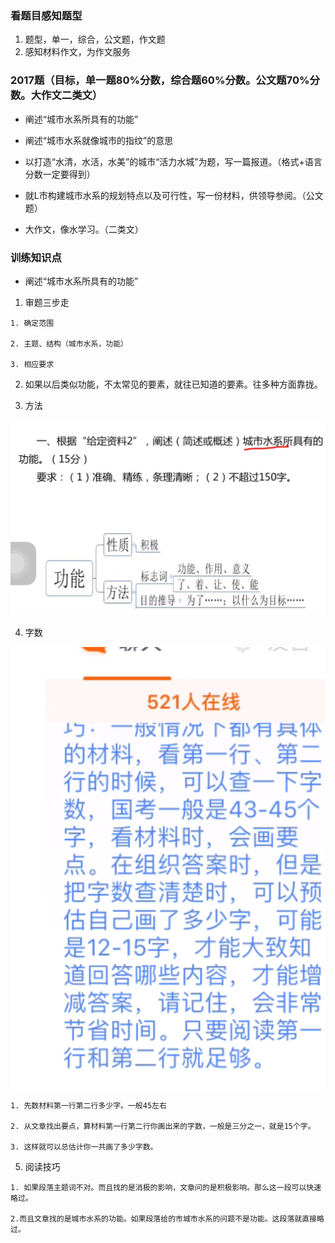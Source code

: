 ### 看题目感知题型

1. 题型，单一，综合，公文题，作文题
2. 感知材料作文，为作文服务

### 2017题（目标，单一题80%分数，综合题60%分数。公文题70%分数。大作文二类文）

- 阐述“城市水系所具有的功能”

- 阐述“城市水系就像城市的指纹”的意思

- 以打造“水清，水活，水美”的城市“活力水城”为题，写一篇报道。（格式+语言分数一定要得到）

- 就L市构建城市水系的规划特点以及可行性，写一份材料，供领导参阅。（公文题）

- 大作文，像水学习。（二类文）

### 训练知识点

- 阐述“城市水系所具有的功能”

1. 审题三步走
```
1. 确定范围

2. 主题、结构（城市水系，功能）

3. 相应要求

```

2. 如果以后类似功能，不太常见的要素，就往已知道的要素。往多种方面靠拢。

3. 方法

![111](../images1/294.png)

4. 字数

![111](../images1/295.png)

```
1. 先数材料第一行第二行多少字。一般45左右

2. 从文章找出要点，算材料第一行第二行你画出来的字数，一般是三分之一，就是15个字。

3. 这样就可以总估计你一共画了多少字数。
```

5. 阅读技巧

```
1. 如果段落主题词不对。而且找的是消极的影响，文章问的是积极影响。那么这一段可以快速略过。

2.而且文章找的是城市水系的功能。如果段落给的市城市水系的问题不是功能。这段落就直接略过。

```